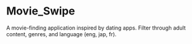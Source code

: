 # Movie_Swipe
A movie-finding application inspired by dating apps. Filter through adult content, genres, and language (eng, jap, fr).
